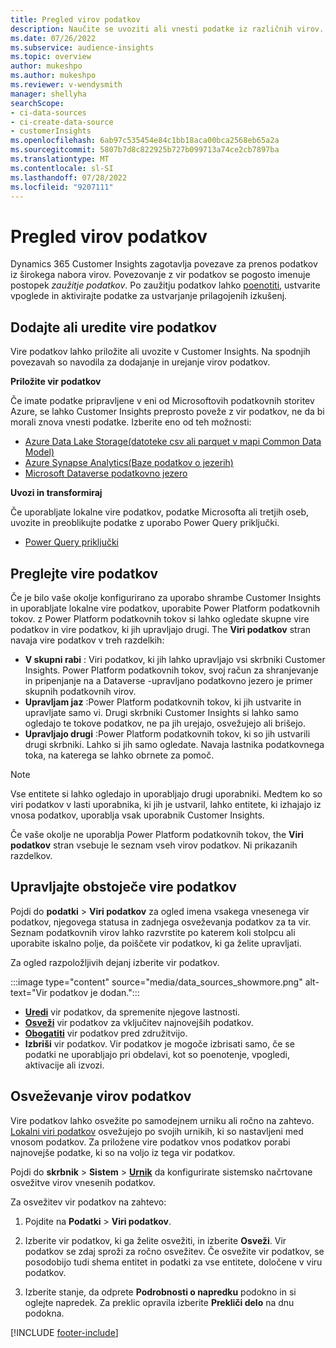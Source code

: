 ```yaml
---
title: Pregled virov podatkov
description: Naučite se uvoziti ali vnesti podatke iz različnih virov.
ms.date: 07/26/2022
ms.subservice: audience-insights
ms.topic: overview
author: mukeshpo
ms.author: mukeshpo
ms.reviewer: v-wendysmith
manager: shellyha
searchScope:
- ci-data-sources
- ci-create-data-source
- customerInsights
ms.openlocfilehash: 6ab97c535454e84c1bb18aca00bca2568eb65a2a
ms.sourcegitcommit: 5807b7d8c822925b727b099713a74ce2cb7897ba
ms.translationtype: MT
ms.contentlocale: sl-SI
ms.lasthandoff: 07/28/2022
ms.locfileid: "9207111"
---
```

# <a name="data-sources-overview"></a>Pregled virov podatkov

Dynamics 365 Customer Insights zagotavlja povezave za prenos podatkov iz širokega nabora virov. Povezovanje z vir podatkov se pogosto imenuje postopek *zaužitje podatkov*. Po zaužitju podatkov lahko [poenotiti](data-unification.md), ustvarite vpoglede in aktivirajte podatke za ustvarjanje prilagojenih izkušenj.

## <a name="add-or-edit-data-sources"></a>Dodajte ali uredite vire podatkov

Vire podatkov lahko priložite ali uvozite v Customer Insights. Na spodnjih povezavah so navodila za dodajanje in urejanje virov podatkov.

**Priložite vir podatkov**

Če imate podatke pripravljene v eni od Microsoftovih podatkovnih storitev Azure, se lahko Customer Insights preprosto poveže z vir podatkov, ne da bi morali znova vnesti podatke. Izberite eno od teh možnosti:
- [Azure Data Lake Storage(datoteke csv ali parquet v mapi Common Data Model)](connect-common-data-model.md)
- [Azure Synapse Analytics(Baze podatkov o jezerih)](connect-synapse.md)
- [Microsoft Dataverse podatkovno jezero](connect-dataverse-managed-lake.md)

**Uvozi in transformiraj**

Če uporabljate lokalne vire podatkov, podatke Microsofta ali tretjih oseb, uvozite in preoblikujte podatke z uporabo Power Query priključki.
- [Power Query priključki](connect-power-query.md)

## <a name="review-data-sources"></a>Preglejte vire podatkov

Če je bilo vaše okolje konfigurirano za uporabo shrambe Customer Insights in uporabljate lokalne vire podatkov, uporabite Power Platform podatkovnih tokov. z Power Platform podatkovnih tokov si lahko ogledate skupne vire podatkov in vire podatkov, ki jih upravljajo drugi. The **Viri podatkov** stran navaja vire podatkov v treh razdelkih:
- **V skupni rabi** : Viri podatkov, ki jih lahko upravljajo vsi skrbniki Customer Insights. Power Platform podatkovnih tokov, svoj račun za shranjevanje in pripenjanje na a Dataverse -upravljano podatkovno jezero je primer skupnih podatkovnih virov.
- **Upravljam jaz** :Power Platform podatkovnih tokov, ki jih ustvarite in upravljate samo vi. Drugi skrbniki Customer Insights si lahko samo ogledajo te tokove podatkov, ne pa jih urejajo, osvežujejo ali brišejo.
- **Upravljajo drugi** :Power Platform podatkovnih tokov, ki so jih ustvarili drugi skrbniki. Lahko si jih samo ogledate. Navaja lastnika podatkovnega toka, na katerega se lahko obrnete za pomoč.
> [!NOTE]
> Vse entitete si lahko ogledajo in uporabljajo drugi uporabniki. Medtem ko so viri podatkov v lasti uporabnika, ki jih je ustvaril, lahko entitete, ki izhajajo iz vnosa podatkov, uporablja vsak uporabnik Customer Insights.

Če vaše okolje ne uporablja Power Platform podatkovnih tokov, the **Viri podatkov** stran vsebuje le seznam vseh virov podatkov. Ni prikazanih razdelkov.

## <a name="manage-existing-data-sources"></a>Upravljajte obstoječe vire podatkov

Pojdi do **podatki** > **Viri podatkov** za ogled imena vsakega vnesenega vir podatkov, njegovega statusa in zadnjega osveževanja podatkov za ta vir. Seznam podatkovnih virov lahko razvrstite po katerem koli stolpcu ali uporabite iskalno polje, da poiščete vir podatkov, ki ga želite upravljati.

Za ogled razpoložljivih dejanj izberite vir podatkov.

:::image type="content" source="media/data_sources_showmore.png" alt-text="Vir podatkov je dodan.":::

- [**Uredi**](#add-or-edit-data-sources) vir podatkov, da spremenite njegove lastnosti.
- [**Osveži**](#refresh-data-sources) vir podatkov za vključitev najnovejših podatkov.
- [**Obogatiti**](data-sources-enrichment.md) vir podatkov pred združitvijo.
- **Izbriši** vir podatkov. Vir podatkov je mogoče izbrisati samo, če se podatki ne uporabljajo pri obdelavi, kot so poenotenje, vpogledi, aktivacije ali izvozi.

## <a name="refresh-data-sources"></a>Osveževanje virov podatkov

Vire podatkov lahko osvežite po samodejnem urniku ali ročno na zahtevo. [Lokalni viri podatkov](connect-power-query.md#add-data-from-on-premises-data-sources) osvežujejo po svojih urnikih, ki so nastavljeni med vnosom podatkov. Za priložene vire podatkov vnos podatkov porabi najnovejše podatke, ki so na voljo iz tega vir podatkov.

Pojdi do **skrbnik** > **Sistem** > [**Urnik**](system.md#schedule-tab) da konfigurirate sistemsko načrtovane osvežitve virov vnesenih podatkov.

Za osvežitev vir podatkov na zahtevo:

1. Pojdite na **Podatki** > **Viri podatkov**.

1. Izberite vir podatkov, ki ga želite osvežiti, in izberite **Osveži**. Vir podatkov se zdaj sproži za ročno osvežitev. Če osvežite vir podatkov, se posodobijo tudi shema entitet in podatki za vse entitete, določene v viru podatkov.

1. Izberite stanje, da odprete **Podrobnosti o napredku** podokno in si oglejte napredek. Za preklic opravila izberite **Prekliči delo** na dnu podokna.

[!INCLUDE [footer-include](includes/footer-banner.md)]
